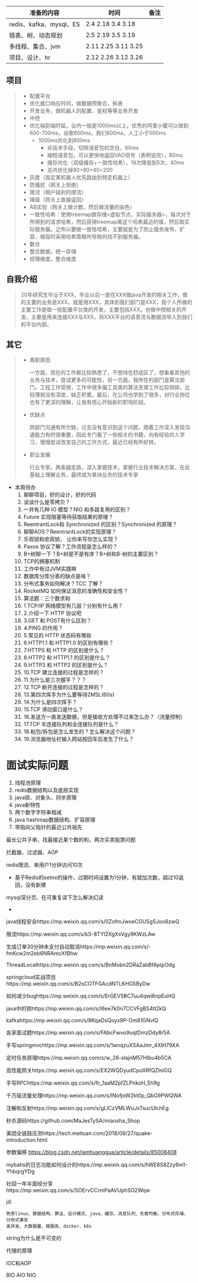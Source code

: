 | 准备的内容              | 时间                 | 备注 |
| ----------------------- | -------------------- | ---- |
| redis、kafka、mysql、ES | 2.4  2.18 3.4 3.18   |      |
| 链表、树、动态规划      | 2.5  2.19 3.5 3.19   |      |
| 多线程、集合、jvm       | 2.11  2.25 3.11 3.25 |      |
| 项目、设计、hr          | 2.12  2.26 3.12 3.26 |      |

## 项目

>- 配置平台
>  - 优化接口响应时间，做数据预聚合，拆表
>  - 开发业务，做机器人的配置、鉴权等等业务开发
>- 中控
>  - 优化端到端时延，业内一般是1000ms以上，优秀的阿里小蜜可以做到600-700ms，谷歌800ms，我们800ms，人工小于500ms
>    - 1000ms优化到800ms
>      - 非技术手段，切除语音包的空白，80ms
>      - 缩短语音包，可以更快地返回VAD信号（表明说完），80ms
>      - 缓存优化（双级缓存+一致性哈希），18次降低到5次，40ms
>      - 总共优化掉80+80+40=200
>  - 灰度（指定某机器人优先路由到特定机器上）
>  - 防骚扰（网关上拒绝）
>  - 限流（租户级别的限流）
>  - 降级（网关上直接返回）
>  - AB实验（网关上做计数，然后做流量的染色）
>  - 一致性哈希：使用treemap做存储<虚拟节点，实际服务器>，每次对于所得到的请求哈希，然后获得treemap离这个哈希最近的值，然后取实际服务器。之所以要做一致性哈希，主要就是为了防止服务发布、扩容、缩容时采用哈希策略所导致的找不到服务器。
>- 数仓
>  - 整合数据，统一存储
>  - 梳理维度，整合维度

## 自我介绍

>20年研究生毕业于XXX，毕业以后一直在XXX做java开发的相关工作，做的主要的业务是XXX，就是用XXX，具体到我们部门是XXX，我个人所做的主要工作是做一些配置平台类的开发，主要包括XXX，也做中控相关的开发，主要是用来连接XXX与XXX，将XXX平台的语音流与数据流导入到我们的平台内部。

## 其它

> - 离职原因
>
>   一方面，现在的工作都比较熟悉了，不想待在舒适区了，想看看其他的业务与技术，尝试更多的可能性，另一方面，我所在的部门是算法部门，工程工作受限，工作中很多偏工具类的算法支撑工作比较琐碎，比较薄弱没有深度，缺乏积累。最后，在公司也学到了很多，对行业岗位也有了更深的理解，让我有信心开始新的职场阶段。
>
> - 优缺点
>
>   跨部门沟通有所欠缺，过去没有意识到这个问题，随着工作深入发现沟通能力有时很重要，因此专门看了一些相关的书籍，向有经验的人学习，慢慢尝试改变自己的工作方式，最近已经有所好转。
>
> - 职业发展
>
>   行业专家，两条腿走路，深入掌握技术，掌握行业技术解决方案，在此基础上理解业务，最终成为某块业务的技术专家

- 本周待办
  1. 聊聊项目，好的设计，好的代码
  2. 谈谈什么是零拷贝？
  3. 一共有几种 IO 模型？NIO 和多路复用的区别？
  4. Future 实现阻塞等待获取结果的原理？
  5. ReentrantLock和 Synchronized 的区别？Synchronized 的原理？
  6. 聊聊AOS？ReentrantLock的实现原理？
  7. 乐观锁和悲观锁， 让你来写你怎么实现？
  8. Paxos 协议了解？工作流程是怎么样的？
  9. B+树聊一下？B+树是不是有序？B+树和B-树的主要区别？
  10. TCP的拥塞机制
  11. 工作中有过JVM实践嘛
  12. 数据库分库分表的缺点是啥？
  13. 分布式事务如何解决？TCC 了解？
  14. RocketMQ 如何保证消息的准确性和安全性？
  15. 算法题：三个数求和
  16. 1.TCP/IP 网络模型有几层？分别有什么用？
  17. 2.介绍一下 HTTP 协议吧
  18. 3.GET 和 POST有什么区别？
  19. 4.PING 的作用？
  20. 5.常见的 HTTP 状态码有哪些
  21. 6.HTTP1.1 和 HTTP1.0 的区别有哪些？
  22. 7.HTTPS 和 HTTP 的区别是什么？
  23. 8.HTTP2 和 HTTP1.1 的区别是什么？
  24. 9.HTTP3 和 HTTP2 的区别是什么？
  25. 10.TCP 建立连接的过程是怎样的？
  26. 11.为什么是三次握手？？？
  27. 12.TCP 断开连接的过程是怎样的？
  28. 13.第四次挥手为什么要等待2MSL(60s)
  29. 14.为什么是四次挥手？
  30. 15.TCP 滑动窗⼝是什么？
  31. 16.发送方一直发送数据，但是接收方处理不过来怎么办？（流量控制）
  32. 17.TCP 半连接队列和全连接队列是什么？
  33. 18.粘包/拆包是怎么发生的？怎么解决这个问题？
  34. 19.浏览器地址栏输入网站按回车后发生了什么？

# 面试实际问题

1. 线程池原理
2. redis数据结构以及底层实现
3. java锁、对象头、同步原理
4. java新特性
5. 两个数字字符串相减
6. java hashmap数据结构、扩容原理
7. 带指向父指针的最近公共祖先

最长公共子串，找最接近某个数的和，两次买卖股票问题

拦截器、过滤器、AOP



redis限流、单用户1分钟访问10次

- 基于Redis的setnx的操作，过期时间设置为1分钟，有就加次数，超过10返回，没有新建

mysql深分页、在可重复读下怎么解决幻读

- 



java线程安全https://mp.weixin.qq.com/s/0ZofmJwoeCGUSgSJoo8zwQ

限流https://mp.weixin.qq.com/s/kS-8TYl2XgXsVgy9KWzLAw

生成订单30分钟未支付自动取消https://mp.weixin.qq.com/s/-fmKcw2m2eb6NRAmcXfBhw

ThreadLocalhttps://mp.weixin.qq.com/s/BnMobn2DRaZabBfApipOdg

springcloud实战项目https://mp.weixin.qq.com/s/B2sCOTFGAcdNTLKHG5ByDw

如何减少bughttps://mp.weixin.qq.com/s/ErGEV5BC7uu4qwi6npEuHQ

java中的锁https://mp.weixin.qq.com/s/l6ee7k0n7CCVFgBS4tI2kQ

kafkahttps://mp.weixin.qq.com/s/8KqaDsQoyx9P-Om81GNvlQ

各家面试题https://mp.weixin.qq.com/s/FAbcFwvo9uqtDmzDdy8r5A

手写springmvchttps://mp.weixin.qq.com/s/1wnqzuXSAaJmr_4XIH79XA

定时任务原理https://mp.weixin.qq.com/s/w_26-slajnM57HIbu4b5CA

高性能网关https://mp.weixin.qq.com/s/EX2WQDyudCpoXRfQZlnlGQ

手写RPChttps://mp.weixin.qq.com/s/fc_1aaM2pfZLPnkoH_5h9g

千万级流量处理https://mp.weixin.qq.com/s/lNofjoW2kt0p_QbG9PWQWA

注解和反射https://mp.weixin.qq.com/s/gLlCzVMLWuJxTsucUlchEg

秒杀源码https://github.com/MaJesTySA/miaosha_Shop

美团全链路压测https://tech.meituan.com/2018/09/27/quake-introduction.html

参数偏移 https://blog.csdn.net/iamhuanggua/article/details/85008408

mybatis的日志功能如何设计的https://mp.weixin.qq.com/s/hWE8S8Zzy6m1-YhbqrgYDg

社招一年半面经分享https://mp.weixin.qq.com/s/SOErvCCrmPaAVUphSO2Wqw

jd:

```
熟悉linux、数据结构、算法、设计模式、java、缓存、消息队列、负载均衡、分布式存储、分布式事务
高并发、大数据量、微服务、docker、k8s
```



string为什么是不可变的

代理的原理

IOC和AOP

BIO AIO NIO

